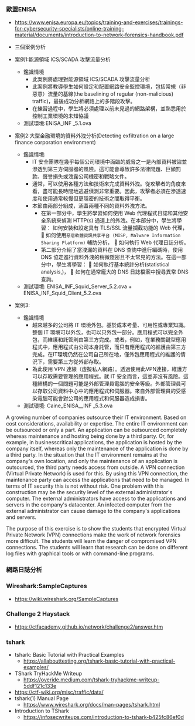 ### 歐盟ENISA 
- https://www.enisa.europa.eu/topics/training-and-exercises/trainings-for-cybersecurity-specialists/online-training-material/documents/introduction-to-network-forensics-handbook.pdf

- 三個案例分析
- 案例1:能源領域 ICS/SCADA 攻擊流量分析
  - 鑑識情境
    - 此案例將處理對能源領域 ICS/SCADA 攻擊流量分析
    - 此案例將教導學生如何設定和配置網路安全監控環境，包括常規（非惡意）流量的基線(the baselining of regular (non-malicious) traffic)，最後成功分析網路上的多階段攻擊。
    - 在練習過程中，學生將必須處理以前未見過的網路架構，並熟悉用於控制工業環境的未知協議
  - 測試環境:ENISA_INF _5.1.ova 
- 案例2:大型金融環境的資料外洩分析(Detecting exfiltration on a large finance corporation environment)
  - 鑑識情境:
    - IT 安全團隊在幾乎每個公司環境中面臨的威脅之一是內部資料被盜並滲透到第三方伺服器的風險。這可能會導致許多法律問題、巨額罰款、聲譽損失或洩露公司機密和戰略文件。
    - 通常，可以使用各種方法和技術來完成資料外洩。從攻擊者的角度來看，盡可能長時間地逃避偵測非常重要。因此，攻擊者必須在滲透速度和使用通常較慢但更隱密的技術之間取得平衡。
    - 本節由兩部分組成，涵蓋兩種不同的資料外洩方法。
      - 在第一部分中，學生將學習如何使用 Web 代理程式日誌和其他安全系統來偵測 HTTP(s) 通道上的外洩。在本部分中，學生將學習： 如何安裝和設定具有 TLS/SSL 流量攔截功能的 Web 代理，  如何使用`惡意軟體資訊共享平台 (MISP, Malware Information Sharing Platform)` 輔助分析，  如何執行 Web 代理日誌分析。
      - 第二部分介紹了當洩漏的資料在 DNS 查詢中進行編碼時，使用 DNS 協定進行資料外洩的稍微隱密且不太常見的方法。在這一部分中，學生將學習：  如何執行基本統計分析(statistical analysis,)，  如何在通常龐大的 DNS 日誌檔案中搜尋異常 DNS 查詢。
  - 測試環境: ENISA_INF_Squid_Server_5.2.ova   + ENISA_INF_Squid_Client_5.2.ova
- 案例3:
  - 鑑識情境
    - 越來越多的公司將 IT 環境外包。基於成本考量、可用性或專業知識。整個 IT 環境可以外包，也可以只外包一部分。應用程式可以完全外包，而維護和託管則由第三方完成。或者，例如，在業務關鍵型應用程式中，應用程式由公司本身託管，而只有應用程式的維護由第三方完成。在IT環境仍然在公司自己所在地，僅外包應用程式的維護的情況下，需要第三方從外部存取。
    - 為此使用 VPN 連線（虛擬私人網路）。透過使用此VPN連接，維護方可以存取需要管理的應用程式。就 IT 安全而言，這並非沒有風險。這種結構的一個問題可能是外部管理員電腦的安全等級。外部管理員可以存取公司資料中心中的應用程式和伺服器。來自外部管理員的受感染電腦可能會對公司的應用程式和伺服器造成損害。
  - 測試環境: Caine_ENISA__INF _5.3.ova


A growing number of companies outsource their IT environment. Based on cost considerations, availability
or expertise. The entire IT environment can be outsourced or only a part. An application can be outsourced
completely whereas maintenance and hosting being done by a third party. Or, for example, in businesscritical applications, the application is hosted by the company itself, whereas only the maintenance of the
application is done by a third party.
In the situation that the IT environment remains at the company's own location, and only the maintenance
of an application is outsourced, the third party needs access from outside. A VPN connection (Virtual Private
Network) is used for this. By using this VPN connection, the maintenance party can access the applications
that need to be managed.
In terms of IT security this is not without risk. One problem with this construction may be the security level
of the external administrator's computer. The external administrators have access to the applications and
servers in the company's datacenter. An infected computer from the external administrator can cause
damage to the company's applications and servers.

The purpose of this exercise is to show the students
that encrypted Virtual Private Network (VPN)
connections make the work of network forensics
more difficult. The students will learn the danger of
compromised VPN connections. The students will
learn that research can be done on different log files
with graphical tools or with command-line
programs.

### 網路日誌分析

### Wireshark:SampleCaptures
- https://wiki.wireshark.org/SampleCaptures
### Challenge 2 Haystack
- https://ctfacademy.github.io/network/challenge2/answer.htm

### tshark
- tshark: Basic Tutorial with Practical Examples 
  - https://allabouttesting.org/tshark-basic-tutorial-with-practical-examples/
- TShark TryHackMe Writeup
  - https://overide.medium.com/tshark-tryhackme-writeup-5ddf121c133e
- https://ctf-wiki.org/misc/traffic/data/
- tshark(1) Manual Page
  - https://www.wireshark.org/docs/man-pages/tshark.html
- Introduction to TShark
  - https://infosecwriteups.com/introduction-to-tshark-b425fc86ef0d




